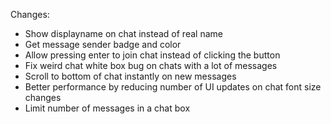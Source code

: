 Changes:
* Show displayname on chat instead of real name
* Get message sender badge and color
* Allow pressing enter to join chat instead of clicking the button
* Fix weird chat white box bug on chats with a lot of messages
* Scroll to bottom of chat instantly on new messages
* Better performance by reducing number of UI updates on chat font size changes
* Limit number of messages in a chat box

